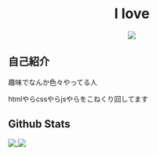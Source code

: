 <div align="center">
  <h1>I love</h1>
  <a href="https://github.com/Submarinonline">
    <img src="https://user-images.githubusercontent.com/62732828/102708353-d72e1e80-42e5-11eb-834b-c0a029b8f120.png" />
  </a>
</div>


## 自己紹介
趣味でなんか色々やってる人

htmlやらcssやらjsやらをこねくり回してます

## Github Stats
<a href="https://github.com/hakunagi">
  <img align="top" src="https://github-readme-stats.vercel.app/api?username=hakunagi&show_icons=true&text_color=4c71f2&bg_color=00000000" />
</a>
<a href="https://github.com/hakunagi?tab=repositories">
  <img align="top" src="https://github-readme-stats.vercel.app/api/top-langs/?username=hakunagi&text_color=4c71f2&bg_color=00000000" />
</a>
